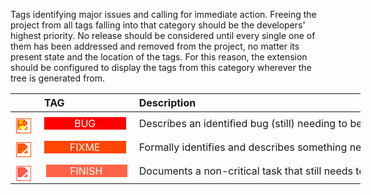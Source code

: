 <!-- markdownlint-disable MD041-->
Tags identifying major issues and calling for immediate action. Freeing the project from all tags
falling into that category should be the developers' highest priority. No release should be
considered until every single one of them has been addressed and removed from the project, no
matter its present state and the location of the tags. For this reason, the extension should be
configured to display the tags from this category wherever the tree is generated from.

<div class="tag-table issues">

&nbsp;&nbsp;&nbsp;&nbsp;&nbsp;&nbsp;|&nbsp;TAG&nbsp;&nbsp;&nbsp;&nbsp;&nbsp;&nbsp;&nbsp;&nbsp;&nbsp;&nbsp;&nbsp;&nbsp;&nbsp;&nbsp;&nbsp;&nbsp;&nbsp;&nbsp;&nbsp;&nbsp;&nbsp;&nbsp;&nbsp;&nbsp; | Description&nbsp;&nbsp;&nbsp;&nbsp;&nbsp;&nbsp;&nbsp;&nbsp;&nbsp;&nbsp;&nbsp;&nbsp;&nbsp;&nbsp;&nbsp;&nbsp;&nbsp;&nbsp;&nbsp;&nbsp;&nbsp;&nbsp;&nbsp;&nbsp;&nbsp;&nbsp;&nbsp;&nbsp;&nbsp;&nbsp;&nbsp;&nbsp;&nbsp;&nbsp;&nbsp;&nbsp;&nbsp;&nbsp;&nbsp;&nbsp;&nbsp;&nbsp;&nbsp;&nbsp;&nbsp;&nbsp;&nbsp;&nbsp;&nbsp;&nbsp;&nbsp;&nbsp;&nbsp;&nbsp;&nbsp;&nbsp;&nbsp;&nbsp;&nbsp;&nbsp;&nbsp;&nbsp;&nbsp;&nbsp;&nbsp;&nbsp;&nbsp;&nbsp;&nbsp;&nbsp;&nbsp;&nbsp;&nbsp;&nbsp;&nbsp;&nbsp;&nbsp;&nbsp;&nbsp;&nbsp;&nbsp;&nbsp;&nbsp;&nbsp;&nbsp;&nbsp;&nbsp;&nbsp;&nbsp;&nbsp;&nbsp;&nbsp;&nbsp;&nbsp;&nbsp;&nbsp;&nbsp;&nbsp;&nbsp;&nbsp;&nbsp;&nbsp;&nbsp;&nbsp;&nbsp;&nbsp;&nbsp;&nbsp;&nbsp;&nbsp; |
:-----:|:----:|:----|
<a href="https://primer.style/design/foundations/icons/bug-16"  target="_blank"><img class="bug-icon" src="./vsc03-todo-tree/assets/images/bug.svg" alt="bug.svg" title="bug-icon: bug.svg"/></a>| <a href="https://www.w3schools.com/colors/color_tryit.asp?color=XXX" title="XXX"><tag class="bug-tag">BUG</tag></a> | Describes an identified bug (still) needing to be addressed.  |
<a href="https://primer.style/design/foundations/icons/alert-16"  target="_blank"><img class="fixme-icon" src="./vsc03-todo-tree/assets/images/tools.svg" alt="tools.svg" title="fixme-icon: tools.svg"/></a>| <a href="https://www.w3schools.com/colors/color_tryit.asp?color=XXX" title="XXX"><tag class="fixme-tag">FIXME</tag></a> | Formally identifies and describes something needing a fix.  |
<a href="https://primer.style/design/foundations/icons/kebab-horizontal-16"  target="_blank"><img class="finish-icon" src="./vsc03-todo-tree/assets/images/kebab-horizontal.svg" alt="kebab-horizontal.svg" title="finish-icon: kebab-horizontal.svg"/></a>| &nbsp;<a href="https://www.w3schools.com/colors/color_tryit.asp?color=Blue" title="Blue"><tag class="finish-tag">FINISH</tag></a>  | Documents a non-critical task that still needs to be done. |

</div>

<style>
div.tag-table  {
  font-size: normal;
  min-width: 40em;
}
div.tag-table tag {
  width: 85%;
  padding: 0 .75ex 0 .6ex;
  display: inline-block;
  text-align: center;
}
div.tag-table img {
  height: 24px;
  margin-top: 8px;
}
.bug-tag {
 color: rgb(255, 255, 255);
 background-color: rgb(255, 0, 0);
}
.bug-icon {
  filter: invert(16%) sepia(76%) saturate(7012%) hue-rotate(358deg) brightness(102%) contrast(118%);
}
.finish-tag {
 color: rgb(255, 255, 255);
 background-color: rgb(255, 99, 71)
}
.finish-icon {
  filter: invert(51%) sepia(37%) saturate(3074%) hue-rotate(330deg) brightness(105%) contrast(118%);
}
.fixme-tag {
 color: rgb(255, 255, 255);
 background-color: rgb(255, 69, 0)
}
.fixme-icon {
  filter: invert(44%) sepia(87%) saturate(5514%) hue-rotate(4deg) brightness(103%) contrast(107%);
}
</style>

<!-- markdownlint-enable MD041 -->
